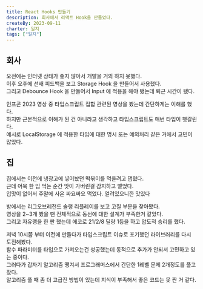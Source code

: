 ```yaml
---
title: React Hooks 만들기
description: 회사에서 리액트 Hook을 만들었다.
createBy: 2023-09-11
charter: 일지
tags: ["일지"]
---
```


## 회사

오전에는 인터넷 상태가 좋지 않아서 개발을 거의 하지 못했다.  
이후 오후에 선배 피드백을 보고 Storage Hook 을 만들어서 사용했다.  
그리고 Debounce Hook 을 만들어서 Input 에 적용을 해야 됐는데 퇴근 시간이 됐다.

인프콘 2023 영상 중 타입스크립트 집합 관련된 영상을 봤는데 간단하게는 이해를 했다.  
하지만 근본적으로 이해가 된 건 아니라고 생각하고 타입스크립트도 매번 타입이 헷갈린다.  
예시로 LocalStorage 에 적용한 타입에 대한 명시 또는 예외처리 같은 거에서 고민이 많았다.

## 집

집에서는 이전에 냉장고에 넣어놨던 떡볶이를 먹을려고 댑혔다.  
근데 어묵 한 입 먹는 순간 맛이 가버린걸 감지하고 뱉었다.  
입맛이 없어서 주말에 사온 짜요짜요 먹었다. 얼려있으니깐 맛있다

방에서는 리그오브레전드 솔랭 리플레이를 보고 고칠 부분을 찾아봤다.  
영상을 2~3개 봤을 땐 전체적으로 동선에 대한 설계가 부족한거 같았다.  
그리고 자유랭을 한 판 했는데 에코로 21/2/8 딜량 1등을 하고 압도적 승리를 했다.

저녁 10시쯤 부터 이전에 만들다가 타입스크립트 이슈로 포기했던 라이브러리를 다시 도전해봤다.  
함수 파라미터를 타입으로 가져오는건 성공했는데 동적으로 추가가 안되서 고민하고 있는 중이다.  
그러다가 갑자기 알고리즘 땡겨서 프로그래머스에서 간단한 1레벨 문제 2개정도를 풀고 잤다.  
알고리즘 풀 때 좀 더 고급진 방법이 있는데 지식이 부족해서 좋은 코드는 못 짠 거 같다.
